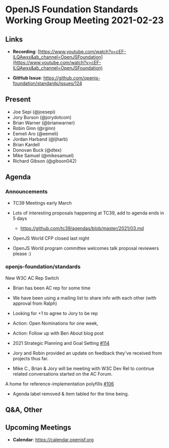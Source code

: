 # OpenJS Foundation Standards Working Group Meeting 2021-02-23

## Links

* **Recording**: [https://www.youtube.com/watch?v=cEF-lLQAwxs&ab_channel=OpenJSFoundation](https://www.youtube.com/watch?v=cEF-lLQAwxs&ab_channel=OpenJSFoundation)

* **GitHub Issue**: https://github.com/openjs-foundation/standards/issues/124

## Present

* Joe Sepi (@joesepi)
* Jory Burson (@jorydotcom)
* Brian Warner (@brianwarner)
* Robin Ginn (@rginn)
* Eemeli Aro (@eemeli)
* Jordan Harband (@ljharb)
* Brian Kardell
* Donovan Buck (@dtex)
* Mike Samuel (@mikesamuel)
* Richard Gibson (@gibson042)

## Agenda

### Announcements

* TC39 Meetings early March

* Lots of interesting proposals happening at TC39, add to agenda ends in 5 days

  * https://github.com/tc39/agendas/blob/master/2021/03.md

* OpenJS World CFP closed last night

* OpenJS World program committee welcomes talk proposal reviewers please :)

### openjs-foundation/standards

New W3C AC Rep Switch

*   Brian has been AC rep for some time
*   We have been using a mailing list to share info with each other (with approval from Ralph)
*   Looking for +1 to agree to Jory to be rep
*   Action: Open Nominations for one week,
*   Action: Follow up with Ben About blog post

* 2021 Strategic Planning and Goal Setting  [#114]([https://github.com/openjs-foundation/standards/issues/114](https://github.com/openjs-foundation/standards/issues/114))

* Jory and Robin provided an update on feedback they've received from projects thus far.
* Mike C., Brian & Jory will be meeting with W3C Dev Rel to continue related conversations started on the AC Forum.

A home for reference-implementation polyfills [#106]([https://github.com/openjs-foundation/standards/issues/106](https://github.com/openjs-foundation/standards/issues/106))

* Agenda label removed & item tabled for the time being. 

## Q&A, Other

## Upcoming Meetings

* **Calendar**: https://calendar.openjsf.org